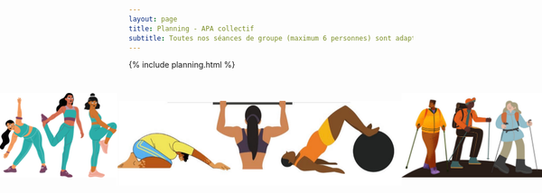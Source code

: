 ```yaml
---
layout: page
title: Planning - APA collectif
subtitle: Toutes nos séances de groupe (maximum 6 personnes) sont adaptées au travers d'activités spécifiques. 
---
```


<!-- Include html -->
{% include planning.html %}
<div style="display: flex; justify-content: center;">
  <img style="height: 150px; margin-top: 2em" src="/assets/images/5.png" />
  <img style="height: 150px; margin-top: 3em" src="/assets/images/bandeau_3.png" />
  <img style="height: 150px; margin-top: 2em" src="/assets/images/bandeau_4.png" />
</div>